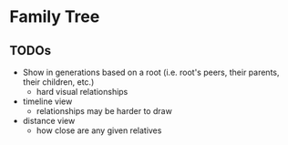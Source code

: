 # Family Tree

## TODOs

- Show in generations based on a root (i.e. root's peers, their parents, their children, etc.)
  - hard visual relationships
- timeline view
  - relationships may be harder to draw
- distance view
  - how close are any given relatives